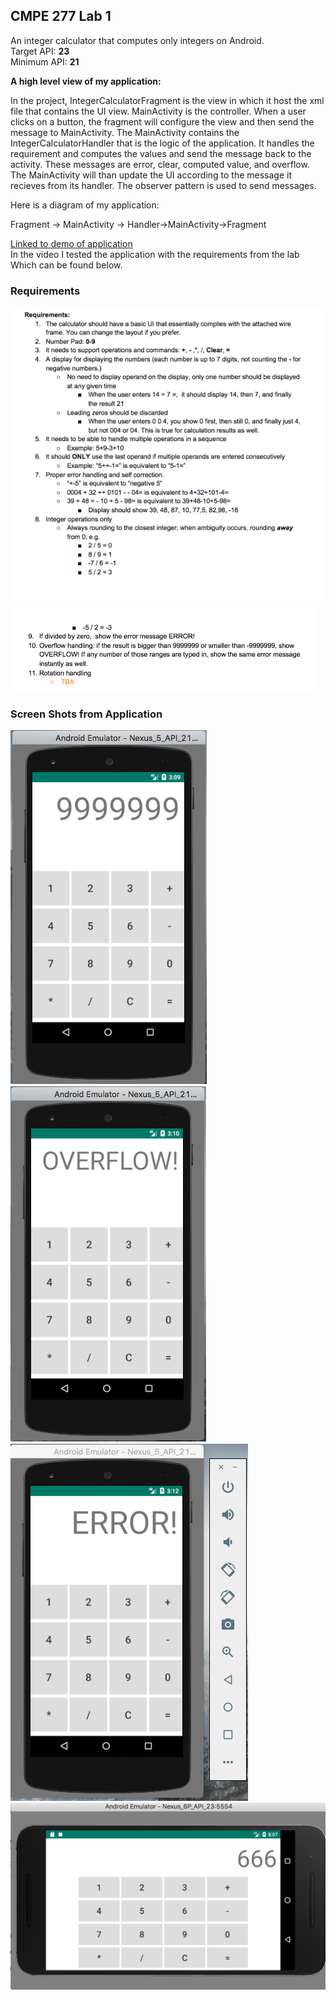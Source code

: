 <h2>CMPE 277 Lab 1</h2>

<p> 
An integer calculator that computes only integers on Android. </br>
Target API: <strong>23</strong> </br>
Minimum API: <strong>21</strong></br>
</p>

<p>
<strong>A high level view of my application:</strong></br>

In the project, IntegerCalculatorFragment is the view in which it host the 
xml file that contains the UI view. MainActivity is the controller. When a user 
clicks on a button, the fragment will configure the view and then send the 
message to MainActivity. The MainActivity contains the IntegerCalculatorHandler
that is the logic of the application. It handles the requirement and computes 
the values and send the message back to the activity. These messages are error, 
clear, computed value, and overflow. The MainActivity will than update the UI 
according to the message it recieves from its handler. The observer pattern is 
used to send messages. 

Here is a diagram of my application: </br>

Fragment -> MainActivity -> Handler->MainActivity->Fragment<br>
</p>

</p>
<p>

<a href="https://youtu.be/9tLKpugxIIA">Linked to demo of application</a></br>
In the video I tested the application with the requirements from the lab </br>
Which can be found below.
<h3>Requirements</h3>
</p>



<img src="screenshots/d.png">
<img src="screenshots/e.png">

<h3>Screen Shots from Application</h3>
<img src="screenshots/a.png">
<img src="screenshots/b.png">
<img src="screenshots/c.png">
<img src="screenshots/f.png">

